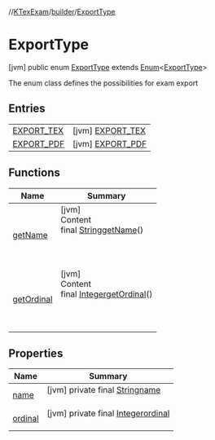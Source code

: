 //[KTexExam](../../../index.md)/[builder](../index.md)/[ExportType](index.md)



# ExportType  
 [jvm] public enum [ExportType](index.md) extends [Enum](https://docs.oracle.com/javase/8/docs/api/java/lang/Enum.html)<[ExportType](index.md)>

The enum class defines the possibilities for exam export

   


## Entries  
  
| | |
|---|---|
| <a name="builder/ExportType.EXPORT_TEX///PointingToDeclaration/"></a>[EXPORT_TEX](-e-x-p-o-r-t_-t-e-x/index.md)| <a name="builder/ExportType.EXPORT_TEX///PointingToDeclaration/"></a> [jvm] [EXPORT_TEX](-e-x-p-o-r-t_-t-e-x/index.md)   <br>|
| <a name="builder/ExportType.EXPORT_PDF///PointingToDeclaration/"></a>[EXPORT_PDF](-e-x-p-o-r-t_-p-d-f/index.md)| <a name="builder/ExportType.EXPORT_PDF///PointingToDeclaration/"></a> [jvm] [EXPORT_PDF](-e-x-p-o-r-t_-p-d-f/index.md)   <br>|


## Functions  
  
|  Name |  Summary | 
|---|---|
| <a name="builder/ExportType/getName/#/PointingToDeclaration/"></a>[getName](get-name.md)| <a name="builder/ExportType/getName/#/PointingToDeclaration/"></a>[jvm]  <br>Content  <br>final [String](https://docs.oracle.com/javase/8/docs/api/java/lang/String.html)[getName](get-name.md)()  <br>  <br><br><br>|
| <a name="builder/ExportType/getOrdinal/#/PointingToDeclaration/"></a>[getOrdinal](get-ordinal.md)| <a name="builder/ExportType/getOrdinal/#/PointingToDeclaration/"></a>[jvm]  <br>Content  <br>final [Integer](https://docs.oracle.com/javase/8/docs/api/java/lang/Integer.html)[getOrdinal](get-ordinal.md)()  <br>  <br><br><br>|


## Properties  
  
|  Name |  Summary | 
|---|---|
| <a name="builder/ExportType/name/#/PointingToDeclaration/"></a>[name](index.md#-10665371%2FProperties%2F-1216412040)| <a name="builder/ExportType/name/#/PointingToDeclaration/"></a> [jvm] private final [String](https://docs.oracle.com/javase/8/docs/api/java/lang/String.html)[name](index.md#-10665371%2FProperties%2F-1216412040)  <br>   <br>|
| <a name="builder/ExportType/ordinal/#/PointingToDeclaration/"></a>[ordinal](index.md#-430158151%2FProperties%2F-1216412040)| <a name="builder/ExportType/ordinal/#/PointingToDeclaration/"></a> [jvm] private final [Integer](https://docs.oracle.com/javase/8/docs/api/java/lang/Integer.html)[ordinal](index.md#-430158151%2FProperties%2F-1216412040)  <br>   <br>|

